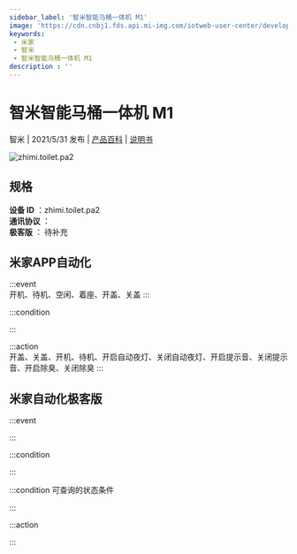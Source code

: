 ```yaml
---
sidebar_label: '智米智能马桶一体机 M1'
image: 'https://cdn.cnbj1.fds.api.mi-img.com/iotweb-user-center/developer_1679047905910c3K2jJT0.png?GalaxyAccessKeyId=AKVGLQWBOVIRQ3XLEW&Expires=9223372036854775807&Signature=mwR3zaHmVuHELcJxzLftQ9U/yX4='
keywords: 
 - 米家
 - 智米
 - 智米智能马桶一体机 M1
description : ''
---
```

# 智米智能马桶一体机 M1

智米 | 2021/5/31 发布 | [产品百科](https://home.mi.com/webapp/content/baike/product/index.html?model=zhimi.toilet.pa2/) | [说明书](https://home.mi.com/views/introduction.html?model=zhimi.toilet.pa2&region=cn)

![zhimi.toilet.pa2](https://cdn.cnbj1.fds.api.mi-img.com/iotweb-user-center/developer_1679047905910c3K2jJT0.png?GalaxyAccessKeyId=AKVGLQWBOVIRQ3XLEW&Expires=9223372036854775807&Signature=mwR3zaHmVuHELcJxzLftQ9U/yX4=)

## 规格  
> 
**设备 ID** ：zhimi.toilet.pa2  
**通讯协议** ：  
**极客版**  ： 待补充 


## 米家APP自动化  

:::event  
开机、待机、空闲、着座、开盖、关盖
:::

:::condition  

:::

:::action   
开盖、关盖、开机、待机、开启自动夜灯、关闭自动夜灯、开启提示音、关闭提示音、开启除臭、关闭除臭
:::

## 米家自动化极客版  

:::event  

:::

:::condition  

:::

:::condition 可查询的状态条件  

:::

:::action  

:::

        
